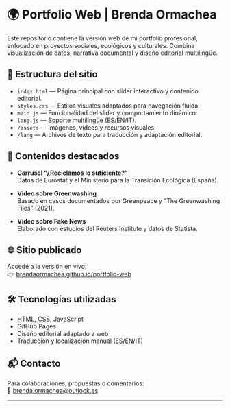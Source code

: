 # 🌍 Portfolio Web | Brenda Ormachea

Este repositorio contiene la versión web de mi portfolio profesional, enfocado en proyectos sociales, ecológicos y culturales. Combina visualización de datos, narrativa documental y diseño editorial multilingüe.

## 🧩 Estructura del sitio

- `index.html` — Página principal con slider interactivo y contenido editorial.
- `styles.css` — Estilos visuales adaptados para navegación fluida.
- `main.js` — Funcionalidad del slider y comportamiento dinámico.
- `lang.js` — Soporte multilingüe (ES/EN/IT).
- `/assets` — Imágenes, videos y recursos visuales.
- `/lang` — Archivos de texto para traducción y adaptación editorial.

## 📌 Contenidos destacados

- **Carrusel “¿Reciclamos lo suficiente?”**  
  Datos de Eurostat y el Ministerio para la Transición Ecológica (España).

- **Video sobre Greenwashing**  
  Basado en casos documentados por Greenpeace y “The Greenwashing Files” (2021).

- **Video sobre Fake News**  
  Elaborado con estudios del Reuters Institute y datos de Statista.

## 🌐 Sitio publicado

Accedé a la versión en vivo:  
👉 [brendaormachea.github.io/portfolio-web](https://brendaormachea.github.io/portfolio-web)

## 🛠️ Tecnologías utilizadas

- HTML, CSS, JavaScript
- GitHub Pages
- Diseño editorial adaptado a web
- Traducción y localización manual (ES/EN/IT)

## 📬 Contacto

Para colaboraciones, propuestas o comentarios:  
📧 brenda.ormachea@outlook.es

---


